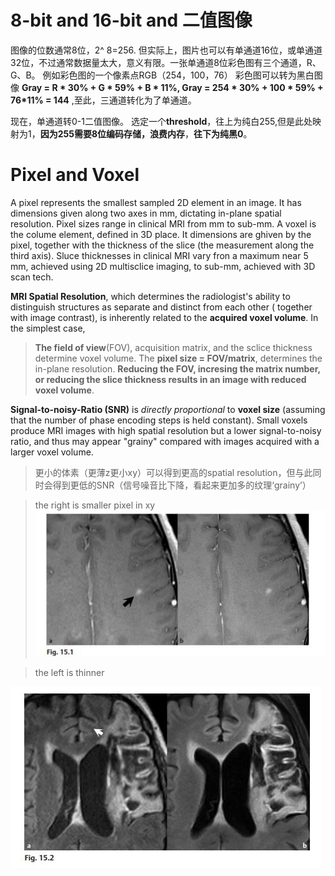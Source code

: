 # 8-bit and 16-bit and 二值图像
图像的位数通常8位，2^ 8=256. 但实际上，图片也可以有单通道16位，或单通道32位，不过通常数据量太大，意义有限。一张单通道8位彩色图有三个通道，R、G、B。
例如彩色图的一个像素点RGB（254，100，76）
彩色图可以转为黑白图像 **Gray = R * 30% + G * 59% + B * 11%, Gray = 254 * 30% + 100 * 59% + 76*11% = 144** ,至此，三通道转化为了单通道。

现在，单通道转0-1二值图像。
选定一个**threshold**，往上为纯白255,但是此处映射为1，**因为255需要8位编码存储，浪费内存**，**往下为纯黑0**。

# Pixel and Voxel

A pixel represents the smallest sampled 2D element in an image. It has dimensions given along two axes in mm, dictating in-plane spatial resolution. Pixel sizes range in clinical MRI from mm to sub-mm. A voxel is the colume element, defined in 3D place. It dimensions are ghiven by the pixel, together with the thickness of the slice (the measurement along the third axis). Sluce thicknesses in clinical MRI vary fron a maximum near 5 mm, achieved using 2D multisclice imaging, to sub-mm, achieved with 3D scan tech.

**MRI Spatial Resolution**, which determines the radiologist's ability to distinguish structures as separate and distinct from each other ( together with image contrast), is inherently related to the **acquired voxel volume**. In the simplest case, 

>**The field of view**(FOV), acquisition matrix, and the sclice thickness determine voxel volume. The **pixel size = FOV/matrix**, determines the in-plane resolution. **Reducing the FOV, incresing the matrix number, or reducing the slice thickness results in an image with reduced voxel volume**. 

**Signal-to-noisy-Ratio (SNR)** is *directly proportional* to **voxel size** (assuming that the number of phase encoding steps is held constant). Small voxels produce MRI images with high spatial resolution but a lower signal-to-noisy ratio, and thus may appear "grainy" compared with images acquired with a larger voxel volume.

>更小的体素（更薄z更小xy）可以得到更高的spatial resolution，但与此同时会得到更低的SNR（信号噪音比下降，看起来更加多的纹理‘grainy’）

>the right is smaller pixel in xy
![the right is smaller pixel in xy ](https://github.com/LoKerpiqo/Medical-AI-Knowledge/raw/master/img/xy.JPG)

>the left is thinner

![the left is thinner ](https://github.com/LoKerpiqo/Medical-AI-Knowledge/raw/master/img/thickness.JPG)


